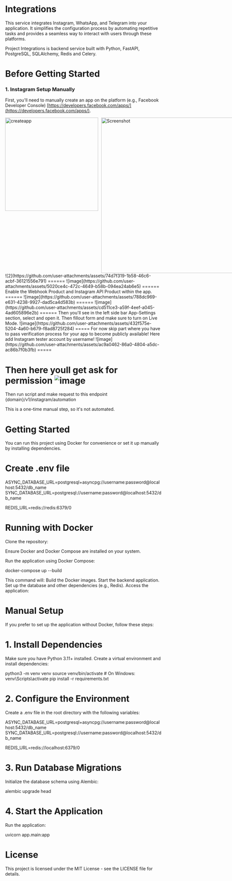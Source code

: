 # Integrations

This service integrates Instagram, WhatsApp, and Telegram into your application. It simplifies the configuration process by automating repetitive tasks and provides a seamless way to interact with users through these platforms.

Project Integrations is backend service built with Python, FastAPI, PostgreSQL, SQLAlchemy, Redis and Celery.


# Before Getting Started
### 1. Instagram Setup Manually 

First, you'll need to manually create an app on the platform (e.g., Facebook Developer Console) [https://developers.facebook.com/apps/](https://developers.facebook.com/apps/).
<div style="display: flex; gap: 10px;">
  <img src="https://github.com/user-attachments/assets/5935d6d6-b80f-486f-acd7-2dfc223dc051" alt="createapp" width="300">
  <img src="https://github.com/user-attachments/assets/f5b271a2-ad1d-486f-9c13-1552b913c946" alt="Screenshot" width="500">
</div>
![2](https://github.com/user-attachments/assets/74d7f319-1b58-46c6-acbf-36121556e791)
======
![image](https://github.com/user-attachments/assets/5020ce4c-472c-4649-b58b-094ea24ab6e5)
======
Enable the Webhook Product and Instagram API Product within the app.
======
![image](https://github.com/user-attachments/assets/788dc969-e631-4238-9927-dad5ca4d583b)
======
![image](https://github.com/user-attachments/assets/cd511ce3-a59f-4eef-a045-4ad605896e2b)
======
Then you'll see in the left side bar App-Settings section, select and open it.
Then fillout form and make sure to turn on Live Mode.
![image](https://github.com/user-attachments/assets/432f575e-5204-4a60-b679-f8ad8725f284)
=====
For now skip part where you have to pass verification process for your app to become publicly available!
Here add Instagram tester account by username!
![image](https://github.com/user-attachments/assets/ac9a0462-86a0-4804-a5dc-ac86b7f0b3fb)
=====

Then here youll get ask for permission
![image](https://github.com/user-attachments/assets/f984ef9d-e901-4f52-9906-6ba4f25eb26e)
=====
Then run script and make request to this endpoint
{domain}/v1/instagram/automation

This is a one-time manual step, so it's not automated.


# Getting Started
You can run this project using Docker for convenience or set it up manually by installing dependencies.


# Create .env file

ASYNC_DATABASE_URL=postgresql+asyncpg://username:password@localhost:5432/db_name
SYNC_DATABASE_URL=postgresql://username:password@localhost:5432/db_name

REDIS_URL=redis://redis:6379/0


# Running with Docker
Clone the repository:

Ensure Docker and Docker Compose are installed on your system.

Run the application using Docker Compose:

docker-compose up --build

This command will:
Build the Docker images.
Start the backend application.
Set up the database and other dependencies (e.g., Redis).
Access the application:


# Manual Setup
If you prefer to set up the application without Docker, follow these steps:

# 1. Install Dependencies
Make sure you have Python 3.11+ installed. Create a virtual environment and install dependencies:

python3 -m venv venv
source venv/bin/activate  # On Windows: venv\Scripts\activate
pip install -r requirements.txt
# 2. Configure the Environment
Create a .env file in the root directory with the following variables:

ASYNC_DATABASE_URL=postgresql+asyncpg://username:password@localhost:5432/db_name
SYNC_DATABASE_URL=postgresql://username:password@localhost:5432/db_name

REDIS_URL=redis://localhost:6379/0

# 3. Run Database Migrations
Initialize the database schema using Alembic:

alembic upgrade head

# 4. Start the Application
Run the application:

uvicorn app.main:app 

# License
This project is licensed under the MIT License - see the LICENSE file for details.
